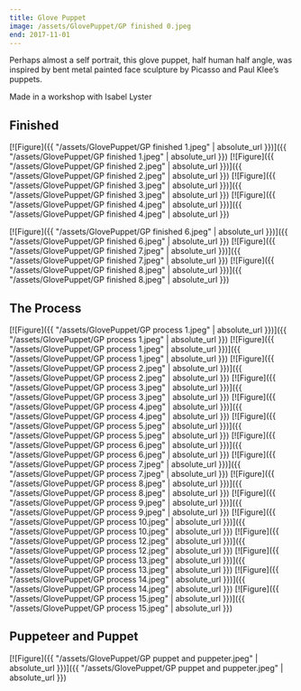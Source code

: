 ```yaml
---
title: Glove Puppet
image: /assets/GlovePuppet/GP finished 0.jpeg
end: 2017-11-01
---
```


Perhaps almost a self portrait, this glove puppet, half human half angle, was inspired by bent metal painted face sculpture by Picasso and Paul Klee’s puppets.

Made in a workshop with Isabel Lyster

## Finished

[![Figure]({{ "/assets/GlovePuppet/GP finished 1.jpeg" | absolute_url }})]({{ "/assets/GlovePuppet/GP finished 1.jpeg" | absolute_url }})
[![Figure]({{ "/assets/GlovePuppet/GP finished 2.jpeg" | absolute_url }})]({{ "/assets/GlovePuppet/GP finished 2.jpeg" | absolute_url }})
[![Figure]({{ "/assets/GlovePuppet/GP finished 3.jpeg" | absolute_url }})]({{ "/assets/GlovePuppet/GP finished 3.jpeg" | absolute_url }})
[![Figure]({{ "/assets/GlovePuppet/GP finished 4.jpeg" | absolute_url }})]({{ "/assets/GlovePuppet/GP finished 4.jpeg" | absolute_url }})

<!-- [![Figure]({{ "/assets/GlovePuppet/GP finished 5.jpeg" | absolute_url }})]({{ "/assets/GlovePuppet/GP finished 5.jpeg" | absolute_url }}) -->

[![Figure]({{ "/assets/GlovePuppet/GP finished 6.jpeg" | absolute_url }})]({{ "/assets/GlovePuppet/GP finished 6.jpeg" | absolute_url }})
[![Figure]({{ "/assets/GlovePuppet/GP finished 7.jpeg" | absolute_url }})]({{ "/assets/GlovePuppet/GP finished 7.jpeg" | absolute_url }})
[![Figure]({{ "/assets/GlovePuppet/GP finished 8.jpeg" | absolute_url }})]({{ "/assets/GlovePuppet/GP finished 8.jpeg" | absolute_url }})

## The Process

[![Figure]({{ "/assets/GlovePuppet/GP process 1.jpeg" | absolute_url }})]({{ "/assets/GlovePuppet/GP process 1.jpeg" | absolute_url }})
[![Figure]({{ "/assets/GlovePuppet/GP process 1.jpeg" | absolute_url }})]({{ "/assets/GlovePuppet/GP process 1.jpeg" | absolute_url }})
[![Figure]({{ "/assets/GlovePuppet/GP process 2.jpeg" | absolute_url }})]({{ "/assets/GlovePuppet/GP process 2.jpeg" | absolute_url }})
[![Figure]({{ "/assets/GlovePuppet/GP process 3.jpeg" | absolute_url }})]({{ "/assets/GlovePuppet/GP process 3.jpeg" | absolute_url }})
[![Figure]({{ "/assets/GlovePuppet/GP process 4.jpeg" | absolute_url }})]({{ "/assets/GlovePuppet/GP process 4.jpeg" | absolute_url }})
[![Figure]({{ "/assets/GlovePuppet/GP process 5.jpeg" | absolute_url }})]({{ "/assets/GlovePuppet/GP process 5.jpeg" | absolute_url }})
[![Figure]({{ "/assets/GlovePuppet/GP process 6.jpeg" | absolute_url }})]({{ "/assets/GlovePuppet/GP process 6.jpeg" | absolute_url }})
[![Figure]({{ "/assets/GlovePuppet/GP process 7.jpeg" | absolute_url }})]({{ "/assets/GlovePuppet/GP process 7.jpeg" | absolute_url }})
[![Figure]({{ "/assets/GlovePuppet/GP process 8.jpeg" | absolute_url }})]({{ "/assets/GlovePuppet/GP process 8.jpeg" | absolute_url }})
[![Figure]({{ "/assets/GlovePuppet/GP process 9.jpeg" | absolute_url }})]({{ "/assets/GlovePuppet/GP process 9.jpeg" | absolute_url }})
[![Figure]({{ "/assets/GlovePuppet/GP process 10.jpeg" | absolute_url }})]({{ "/assets/GlovePuppet/GP process 10.jpeg" | absolute_url }})
[![Figure]({{ "/assets/GlovePuppet/GP process 12.jpeg" | absolute_url }})]({{ "/assets/GlovePuppet/GP process 12.jpeg" | absolute_url }})
[![Figure]({{ "/assets/GlovePuppet/GP process 13.jpeg" | absolute_url }})]({{ "/assets/GlovePuppet/GP process 13.jpeg" | absolute_url }})
[![Figure]({{ "/assets/GlovePuppet/GP process 14.jpeg" | absolute_url }})]({{ "/assets/GlovePuppet/GP process 14.jpeg" | absolute_url }})
[![Figure]({{ "/assets/GlovePuppet/GP process 15.jpeg" | absolute_url }})]({{ "/assets/GlovePuppet/GP process 15.jpeg" | absolute_url }})

## Puppeteer and Puppet

[![Figure]({{ "/assets/GlovePuppet/GP puppet and puppeter.jpeg" | absolute_url }})]({{ "/assets/GlovePuppet/GP puppet and puppeter.jpeg" | absolute_url }})
